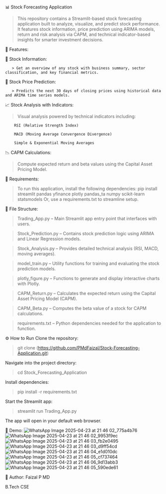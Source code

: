 📊 Stock Forecasting Application

  > This repository contains a Streamlit-based stock forecasting application built to analyze, visualize, and predict stock performance. It features stock information, price prediction using ARIMA models, return and risk analysis via CAPM, and technical indicator-based insights for smarter investment decisions.

🚀 Features:

  📌 Stock Information:
  
       > Get an overview of any stock with business summary, sector classification, and key financial metrics.

🔮 Stock Price Prediction:

       > Predicts the next 30 days of closing prices using historical data and ARIMA time series models.

📈 Stock Analysis with Indicators:
  > Visual analysis powered by technical indicators including:

        RSI (Relative Strength Index)

        MACD (Moving Average Convergence Divergence)

        Simple & Exponential Moving Averages

📉 CAPM Calculations:
 > Compute expected return and beta values using the Capital Asset Pricing Model.


🧰 Requirements:
 > To run this application, install the following dependencies:
    pip install streamlit pandas yfinance plotly pandas_ta numpy scikit-learn statsmodels
  Or, use a requirements.txt to streamline setup.

📁 File Structure:

> Trading_App.py – Main Streamlit app entry point that interfaces with users.

> Stock_Prediction.py – Contains stock prediction logic using ARIMA and Linear Regression models.

> Stock_Analysis.py – Provides detailed technical analysis (RSI, MACD, moving averages).

> model_train.py – Utility functions for training and evaluating the stock prediction models.

> plotly_figure.py – Functions to generate and display interactive charts with Plotly.

> CAPM_Return.py – Calculates the expected return using the Capital Asset Pricing Model (CAPM).

> CAPM_Beta.py – Computes the beta value of a stock for CAPM calculations.

> requirements.txt – Python dependencies needed for the application to function.


⚙️ How to Run
 Clone the repository:
   > git clone (https://github.com/PMdFaizal/Stock-Forecasting-Application.git)

Navigate into the project directory:
 > cd Stock_Forecasting_Application

Install dependencies:
 > pip install -r requirements.txt

Start the Streamlit app:
 > streamlit run Trading_App.py

The app will open in your default web browser.

📌 Demo:
![WhatsApp Image 2025-04-23 at 21 46 02_775a4b76](https://github.com/user-attachments/assets/a14d0685-de22-4ea0-abc7-8e09cc3f0ee0)
![WhatsApp Image 2025-04-23 at 21 46 02_9953f9ec](https://github.com/user-attachments/assets/18372e37-aee1-4697-a0a6-00c92ffe308b)
![WhatsApp Image 2025-04-23 at 21 46 03_fb2e0495](https://github.com/user-attachments/assets/608170d6-2c15-4c42-852c-4dfc04db03ae)
![WhatsApp Image 2025-04-23 at 21 46 03_d9ff54cd](https://github.com/user-attachments/assets/a04256e7-151b-4f44-916b-59493198e446)
![WhatsApp Image 2025-04-23 at 21 46 04_e1d010dc](https://github.com/user-attachments/assets/9fa4ee86-4f26-4678-a706-c60d895ea980)
![WhatsApp Image 2025-04-23 at 21 46 05_cf737464](https://github.com/user-attachments/assets/5b54fbea-4ab7-4a62-87a1-c316d8b405e8)
![WhatsApp Image 2025-04-23 at 21 46 06_9d13abb3](https://github.com/user-attachments/assets/f238b400-b963-44b5-9d1d-300cedd3bcb9)
![WhatsApp Image 2025-04-23 at 21 46 05_590ede61](https://github.com/user-attachments/assets/9a1a8ff1-6125-4066-96bf-7e7ab61f7481)

👤 Author:
  Faizal P MD
  
  B.Tech CSE 
